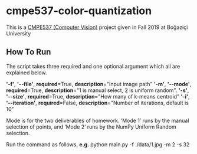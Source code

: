 # cmpe537-color-quantization
This is a [CMPE537 (Computer Vision)](https://www.cmpe.boun.edu.tr/tr/courses/cmpe537) project given in Fall 2019 at Boğaziçi University

## How To Run
The script takes three required and one optional argument which all are explained below.

**'-f'**, **'--file'**, **required**=True, **description**="Input image path"
**'-m'**, **'--mode'**, **required**=True, **description**="1 is manual select, 2 is uniform random". **'-s'**, **'--size'**, **required**=True, **description**="How many of k-means centroid"
**'-i'**, **'--iteration'**, **required**=False, **description**="Number of iterations, default is 10"

Mode is for the two deliverables of homework. ‘Mode 1’ runs by the manual selection of points, and ‘Mode 2’ runs by the NumPy Uniform Random selection.

Run the command as follows,
    **e.g.** python main.py -f ./data/1.jpg -m 2 -s 32

